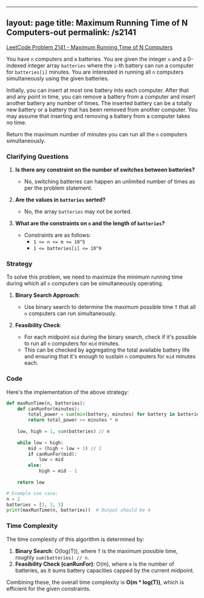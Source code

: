 
---
layout: page
title:  Maximum Running Time of N Computers-out
permalink: /s2141
---

[LeetCode Problem 2141 - Maximum Running Time of N Computers](https://leetcode.com/problems/maximum-running-time-of-n-computers/)

You have `n` computers and `m` batteries. You are given the integer `n` and a 0-indexed integer array `batteries` where the `i`-th battery can run a computer for `batteries[i]` minutes. You are interested in running all `n` computers simultaneously using the given batteries.

Initially, you can insert at most one battery into each computer. After that and any point in time, you can remove a battery from a computer and insert another battery any number of times. The inserted battery can be a totally new battery or a battery that has been removed from another computer. You may assume that inserting and removing a battery from a computer takes no time.

Return the maximum number of minutes you can run all the `n` computers simultaneously.

### Clarifying Questions

1. **Is there any constraint on the number of switches between batteries?**
   - No, switching batteries can happen an unlimited number of times as per the problem statement.

2. **Are the values in `batteries` sorted?**
   - No, the array `batteries` may not be sorted.

3. **What are the constraints on `n` and the length of `batteries`?**
   - Constraints are as follows:
     * `1 <= n <= m <= 10^5`
     * `1 <= batteries[i] <= 10^9`

### Strategy

To solve this problem, we need to maximize the minimum running time during which all `n` computers can be simultaneously operating. 

1. **Binary Search Approach**: 
   - Use binary search to determine the maximum possible time `T` that all `n` computers can run simultaneously.
   
2. **Feasibility Check**:
   - For each midpoint `mid` during the binary search, check if it's possible to run all `n` computers for `mid` minutes.
   - This can be checked by aggregating the total available battery life and ensuring that it's enough to sustain `n` computers for `mid` minutes each.

### Code

Here's the implementation of the above strategy:

```python
def maxRunTime(n, batteries):
    def canRunFor(minutes):
        total_power = sum(min(battery, minutes) for battery in batteries)
        return total_power >= minutes * n
    
    low, high = 1, sum(batteries) // n
    
    while low < high:
        mid = (high + low + 1) // 2
        if canRunFor(mid):
            low = mid
        else:
            high = mid - 1
    
    return low

# Example use case:
n = 2
batteries = [3, 3, 3]
print(maxRunTime(n, batteries))  # Output should be 4
```

### Time Complexity

The time complexity of this algorithm is determined by:
1. **Binary Search**: O(log(T)), where `T` is the maximum possible time, roughly `sum(batteries) // n`.
2. **Feasibility Check (canRunFor)**: O(m), where `m` is the number of batteries, as it sums battery capacities capped by the current midpoint.

Combining these, the overall time complexity is **O(m * log(T))**, which is efficient for the given constraints.